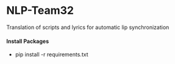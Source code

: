 # NLP-Team32
Translation of scripts and lyrics for automatic lip synchronization

#### Install Packages
* pip install -r requirements.txt
